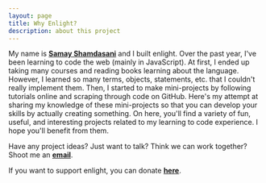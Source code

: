 ```yaml
---
layout: page
title: Why Enlight?
description: about this project
---
```


My name is **[Samay Shamdasani](https://shamdasani.org)** and I built enlight. Over the past year, I've been learning to code the web (mainly in JavaScript). At first, I ended up taking many courses and reading books learning about the language. However, I learned so many terms, objects, statements, etc. that I couldn't really implement them. Then, I started to make mini-projects by following tutorials online and scraping through code on GitHub. Here's my attempt at sharing my knowledge of these mini-projects so that you can develop your skills by actually creating something. On here, you'll find a variety of fun, useful, and interesting projects related to my learning to code experience. I hope you'll benefit from them.

Have any project ideas? Just want to talk? Think we can work together? Shoot me an **[email](mailto:hi@shamdasani.org)**. 

If you want to support enlight, you can donate **[here](https://www.paypal.me/shamdasani)**.